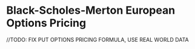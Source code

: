 # Black-Scholes-Merton European Options Pricing
//TODO: FIX PUT OPTIONS PRICING FORMULA, USE REAL WORLD DATA 
